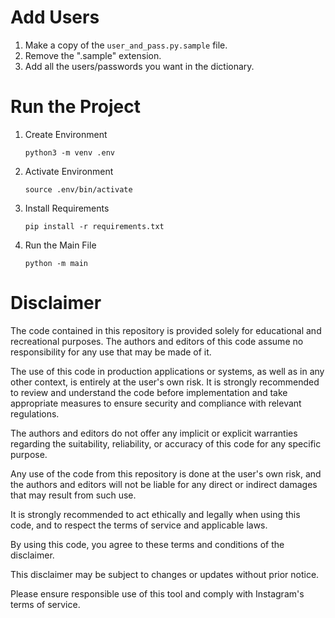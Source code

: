 # Add Users

1. Make a copy of the `user_and_pass.py.sample` file.
2. Remove the ".sample" extension.
3. Add all the users/passwords you want in the dictionary.

# Run the Project

1. Create Environment

   ```
   python3 -m venv .env
   ```

2. Activate Environment

   ```
   source .env/bin/activate
   ```

3. Install Requirements

   ```
   pip install -r requirements.txt
   ```

4. Run the Main File

   ```
   python -m main
   ```
# Disclaimer

The code contained in this repository is provided solely for educational and recreational purposes. The authors and editors of this code assume no responsibility for any use that may be made of it.

The use of this code in production applications or systems, as well as in any other context, is entirely at the user's own risk. It is strongly recommended to review and understand the code before implementation and take appropriate measures to ensure security and compliance with relevant regulations.

The authors and editors do not offer any implicit or explicit warranties regarding the suitability, reliability, or accuracy of this code for any specific purpose.

Any use of the code from this repository is done at the user's own risk, and the authors and editors will not be liable for any direct or indirect damages that may result from such use.

It is strongly recommended to act ethically and legally when using this code, and to respect the terms of service and applicable laws.

By using this code, you agree to these terms and conditions of the disclaimer.

This disclaimer may be subject to changes or updates without prior notice.


Please ensure responsible use of this tool and comply with Instagram's terms of service.


